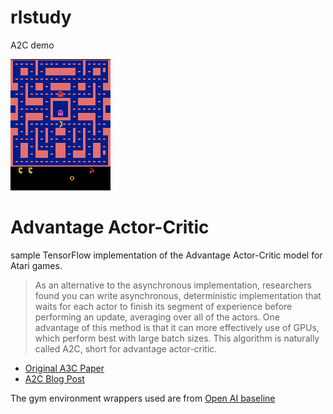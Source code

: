 # rlstudy
A2C demo

![Ms Pacman](imgs/1532439625.gif)

# Advantage Actor-Critic
sample TensorFlow implementation of the Advantage Actor-Critic model for Atari games.

> As an alternative to the asynchronous implementation, researchers found you can write asynchronous, deterministic implementation that waits for each actor to finish its segment of experience before performing an update, averaging over all of the actors. One advantage of this method is that it can more effectively use of GPUs, which perform best with large batch sizes. This algorithm is naturally called A2C, short for advantage actor-critic.

* [Original A3C Paper](https://arxiv.org/abs/1602.01783)
* [A2C Blog Post](https://blog.openai.com/baselines-acktr-a2c/)

The gym environment wrappers used are from [Open AI baseline](https://github.com/openai/baselines)

